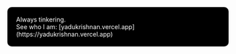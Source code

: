 <div align="start" style="background-color:#000000; color:#ffffff; padding: 20px; border-radius: 10px;">
Always tinkering.
<br/>
See who I am: [yadukrishnan.vercel.app](https://yadukrishnan.vercel.app)
</div>
